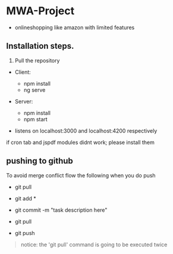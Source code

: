 # MWA-Project
- onlineshopping like amazon with limited features

## Installation steps.

1. Pull the repository

- Client: 
  - npm install 
  - ng serve

- Server: 
  - npm install
  - npm start

- listens on localhost:3000 and localhost:4200 respectively

if cron tab and jspdf modules didnt work; please install them

## pushing to github 
To avoid merge conflict flow the following when you do push

- git pull

- git add *
- git commit -m "task description here"

- git pull   

- git push


>notice: the 'git pull' command is going to be executed twice 
